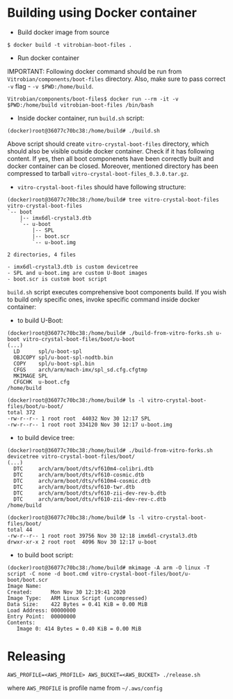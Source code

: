 # Building using Docker container

* Build docker image from source

```
$ docker build -t vitrobian-boot-files .
```

* Run docker container

IMPORTANT: Following docker command should be run from
`Vitrobian/components/boot-files` directory. Also, make sure to pass correct
`-v` flag - `-v $PWD:/home/build`.

```
Vitrobian/components/boot-files$ docker run --rm -it -v $PWD:/home/build vitrobian-boot-files /bin/bash
```

* Inside docker container, run `build.sh` script:

```
(docker)root@36077c70bc38:/home/build# ./build.sh
```

Above script should create `vitro-crystal-boot-files` directory, which should
also be visible outside docker container. Check if it has following content.
If yes, then all boot componenets have been correctly built and docker container
can be closed. Moreover, mentioned directory has been compressed to tarball
`vitro-crystal-boot-files_0.3.0.tar.gz`.

* `vitro-crystal-boot-files` should have following structure:

```
(docker)root@36077c70bc38:/home/build# tree vitro-crystal-boot-files
vitro-crystal-boot-files
`-- boot
    |-- imx6dl-crystal3.dtb
    `-- u-boot
        |-- SPL
        |-- boot.scr
        `-- u-boot.img

2 directories, 4 files
```

    - imx6dl-crystal3.dtb is custom devicetree
    - SPL and u-boot.img are custom U-Boot images
    - boot.scr is custom boot script

`build.sh` script executes comprehensive boot components build. If you wish to
build only specific ones, invoke specific command inside docker container:

* to build U-Boot:

```
(docker)root@36077c70bc38:/home/build# ./build-from-vitro-forks.sh u-boot vitro-crystal-boot-files/boot/u-boot
(...)
  LD      spl/u-boot-spl
  OBJCOPY spl/u-boot-spl-nodtb.bin
  COPY    spl/u-boot-spl.bin
  CFGS    arch/arm/mach-imx/spl_sd.cfg.cfgtmp
  MKIMAGE SPL
  CFGCHK  u-boot.cfg
/home/build

(docker)root@36077c70bc38:/home/build# ls -l vitro-crystal-boot-files/boot/u-boot/
total 372
-rw-r--r-- 1 root root  44032 Nov 30 12:17 SPL
-rw-r--r-- 1 root root 334120 Nov 30 12:17 u-boot.img
```

* to build device tree:

```
(docker)root@36077c70bc38:/home/build# ./build-from-vitro-forks.sh devicetree vitro-crystal-boot-files/boot/
(...)
  DTC     arch/arm/boot/dts/vf610m4-colibri.dtb
  DTC     arch/arm/boot/dts/vf610-cosmic.dtb
  DTC     arch/arm/boot/dts/vf610m4-cosmic.dtb
  DTC     arch/arm/boot/dts/vf610-twr.dtb
  DTC     arch/arm/boot/dts/vf610-zii-dev-rev-b.dtb
  DTC     arch/arm/boot/dts/vf610-zii-dev-rev-c.dtb
/home/build

(docker)root@36077c70bc38:/home/build# ls -l vitro-crystal-boot-files/boot/
total 44
-rw-r--r-- 1 root root 39756 Nov 30 12:18 imx6dl-crystal3.dtb
drwxr-xr-x 2 root root  4096 Nov 30 12:17 u-boot
```

* to build boot script:

```
(docker)root@36077c70bc38:/home/build# mkimage -A arm -O linux -T script -C none -d boot.cmd vitro-crystal-boot-files/boot/u-boot/boot.scr
Image Name:   
Created:      Mon Nov 30 12:19:41 2020
Image Type:   ARM Linux Script (uncompressed)
Data Size:    422 Bytes = 0.41 KiB = 0.00 MiB
Load Address: 00000000
Entry Point:  00000000
Contents:
   Image 0: 414 Bytes = 0.40 KiB = 0.00 MiB
```

# Releasing

```
AWS_PROFILE=<AWS_PROFILE> AWS_BUCKET=<AWS_BUCKET> ./release.sh
```

where `AWS_PROFILE` is profile name from `~/.aws/config`